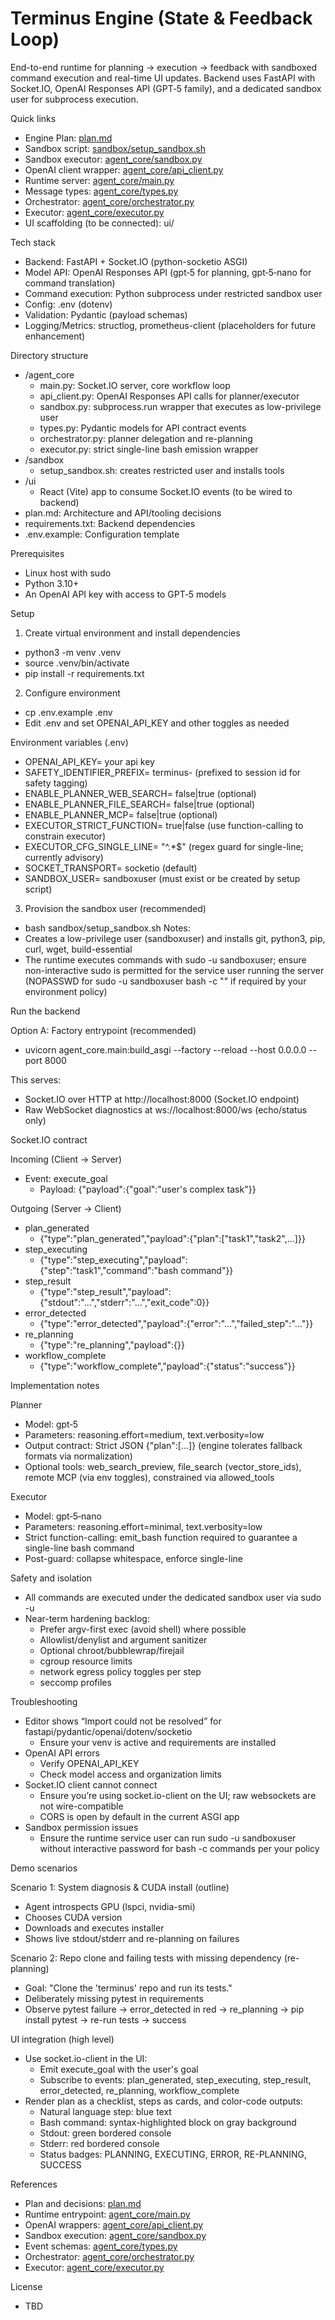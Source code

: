 # Terminus Engine (State & Feedback Loop)

End-to-end runtime for planning → execution → feedback with sandboxed command execution and real-time UI updates. Backend uses FastAPI with Socket.IO, OpenAI Responses API (GPT‑5 family), and a dedicated sandbox user for subprocess execution.

Quick links
- Engine Plan: [plan.md](plan.md)
- Sandbox script: [sandbox/setup_sandbox.sh](sandbox/setup_sandbox.sh)
- Sandbox executor: [agent_core/sandbox.py](agent_core/sandbox.py)
- OpenAI client wrapper: [agent_core/api_client.py](agent_core/api_client.py)
- Runtime server: [agent_core/main.py](agent_core/main.py)
- Message types: [agent_core/types.py](agent_core/types.py)
- Orchestrator: [agent_core/orchestrator.py](agent_core/orchestrator.py)
- Executor: [agent_core/executor.py](agent_core/executor.py)
- UI scaffolding (to be connected): ui/

Tech stack
- Backend: FastAPI + Socket.IO (python-socketio ASGI)
- Model API: OpenAI Responses API (gpt‑5 for planning, gpt‑5‑nano for command translation)
- Command execution: Python subprocess under restricted sandbox user
- Config: .env (dotenv)
- Validation: Pydantic (payload schemas)
- Logging/Metrics: structlog, prometheus-client (placeholders for future enhancement)

Directory structure
- /agent_core
  - main.py: Socket.IO server, core workflow loop
  - api_client.py: OpenAI Responses API calls for planner/executor
  - sandbox.py: subprocess.run wrapper that executes as low-privilege user
  - types.py: Pydantic models for API contract events
  - orchestrator.py: planner delegation and re-planning
  - executor.py: strict single-line bash emission wrapper
- /sandbox
  - setup_sandbox.sh: creates restricted user and installs tools
- /ui
  - React (Vite) app to consume Socket.IO events (to be wired to backend)
- plan.md: Architecture and API/tooling decisions
- requirements.txt: Backend dependencies
- .env.example: Configuration template

Prerequisites
- Linux host with sudo
- Python 3.10+
- An OpenAI API key with access to GPT‑5 models

Setup

1) Create virtual environment and install dependencies
- python3 -m venv .venv
- source .venv/bin/activate
- pip install -r requirements.txt

2) Configure environment
- cp .env.example .env
- Edit .env and set OPENAI_API_KEY and other toggles as needed

Environment variables (.env)
- OPENAI_API_KEY= your api key
- SAFETY_IDENTIFIER_PREFIX= terminus- (prefixed to session id for safety tagging)
- ENABLE_PLANNER_WEB_SEARCH= false|true (optional)
- ENABLE_PLANNER_FILE_SEARCH= false|true (optional)
- ENABLE_PLANNER_MCP= false|true (optional)
- EXECUTOR_STRICT_FUNCTION= true|false (use function-calling to constrain executor)
- EXECUTOR_CFG_SINGLE_LINE= "^.*$" (regex guard for single-line; currently advisory)
- SOCKET_TRANSPORT= socketio (default)
- SANDBOX_USER= sandboxuser (must exist or be created by setup script)

3) Provision the sandbox user (recommended)
- bash sandbox/setup_sandbox.sh
Notes:
- Creates a low-privilege user (sandboxuser) and installs git, python3, pip, curl, wget, build-essential
- The runtime executes commands with sudo -u sandboxuser; ensure non-interactive sudo is permitted for the service user running the server (NOPASSWD for sudo -u sandboxuser bash -c "<cmd>" if required by your environment policy)

Run the backend

Option A: Factory entrypoint (recommended)
- uvicorn agent_core.main:build_asgi --factory --reload --host 0.0.0.0 --port 8000

This serves:
- Socket.IO over HTTP at http://localhost:8000 (Socket.IO endpoint)
- Raw WebSocket diagnostics at ws://localhost:8000/ws (echo/status only)

Socket.IO contract

Incoming (Client → Server)
- Event: execute_goal
  - Payload: {"payload":{"goal":"user's complex task"}}

Outgoing (Server → Client)
- plan_generated
  - {"type":"plan_generated","payload":{"plan":["task1","task2",...]}}
- step_executing
  - {"type":"step_executing","payload":{"step":"task1","command":"bash command"}}
- step_result
  - {"type":"step_result","payload":{"stdout":"...","stderr":"...","exit_code":0}}
- error_detected
  - {"type":"error_detected","payload":{"error":"...","failed_step":"..."}}
- re_planning
  - {"type":"re_planning","payload":{}}
- workflow_complete
  - {"type":"workflow_complete","payload":{"status":"success"}}

Implementation notes

Planner
- Model: gpt‑5
- Parameters: reasoning.effort=medium, text.verbosity=low
- Output contract: Strict JSON {"plan":[...]} (engine tolerates fallback formats via normalization)
- Optional tools: web_search_preview, file_search (vector_store_ids), remote MCP (via env toggles), constrained via allowed_tools

Executor
- Model: gpt‑5‑nano
- Parameters: reasoning.effort=minimal, text.verbosity=low
- Strict function-calling: emit_bash function required to guarantee a single-line bash command
- Post-guard: collapse whitespace, enforce single-line

Safety and isolation
- All commands are executed under the dedicated sandbox user via sudo -u
- Near-term hardening backlog:
  - Prefer argv-first exec (avoid shell) where possible
  - Allowlist/denylist and argument sanitizer
  - Optional chroot/bubblewrap/firejail
  - cgroup resource limits
  - network egress policy toggles per step
  - seccomp profiles

Troubleshooting
- Editor shows “Import could not be resolved” for fastapi/pydantic/openai/dotenv/socketio
  - Ensure your venv is active and requirements are installed
- OpenAI API errors
  - Verify OPENAI_API_KEY
  - Check model access and organization limits
- Socket.IO client cannot connect
  - Ensure you’re using socket.io-client on the UI; raw websockets are not wire-compatible
  - CORS is open by default in the current ASGI app
- Sandbox permission issues
  - Ensure the runtime service user can run sudo -u sandboxuser without interactive password for bash -c commands per your policy

Demo scenarios

Scenario 1: System diagnosis & CUDA install (outline)
- Agent introspects GPU (lspci, nvidia-smi)
- Chooses CUDA version
- Downloads and executes installer
- Shows live stdout/stderr and re-planning on failures

Scenario 2: Repo clone and failing tests with missing dependency (re-planning)
- Goal: "Clone the 'terminus' repo and run its tests."
- Deliberately missing pytest in requirements
- Observe pytest failure → error_detected in red → re_planning → pip install pytest → re-run tests → success

UI integration (high level)
- Use socket.io-client in the UI:
  - Emit execute_goal with the user's goal
  - Subscribe to events: plan_generated, step_executing, step_result, error_detected, re_planning, workflow_complete
- Render plan as a checklist, steps as cards, and color-code outputs:
  - Natural language step: blue text
  - Bash command: syntax-highlighted block on gray background
  - Stdout: green bordered console
  - Stderr: red bordered console
  - Status badges: PLANNING, EXECUTING, ERROR, RE-PLANNING, SUCCESS

References
- Plan and decisions: [plan.md](plan.md)
- Runtime entrypoint: [agent_core/main.py](agent_core/main.py)
- OpenAI wrappers: [agent_core/api_client.py](agent_core/api_client.py)
- Sandbox execution: [agent_core/sandbox.py](agent_core/sandbox.py)
- Event schemas: [agent_core/types.py](agent_core/types.py)
- Orchestrator: [agent_core/orchestrator.py](agent_core/orchestrator.py)
- Executor: [agent_core/executor.py](agent_core/executor.py)

License
- TBD
